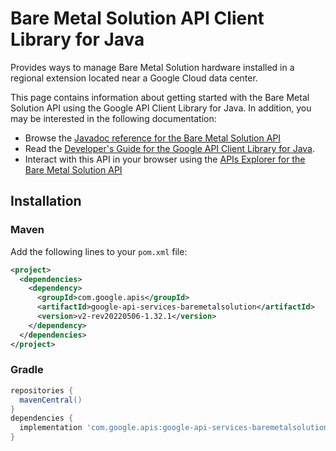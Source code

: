 # Bare Metal Solution API Client Library for Java

Provides ways to manage Bare Metal Solution hardware installed in a regional extension located near a Google Cloud data center.

This page contains information about getting started with the Bare Metal Solution API
using the Google API Client Library for Java. In addition, you may be interested
in the following documentation:

* Browse the [Javadoc reference for the Bare Metal Solution API][javadoc]
* Read the [Developer's Guide for the Google API Client Library for Java][google-api-client].
* Interact with this API in your browser using the [APIs Explorer for the Bare Metal Solution API][api-explorer]

## Installation

### Maven

Add the following lines to your `pom.xml` file:

```xml
<project>
  <dependencies>
    <dependency>
      <groupId>com.google.apis</groupId>
      <artifactId>google-api-services-baremetalsolution</artifactId>
      <version>v2-rev20220506-1.32.1</version>
    </dependency>
  </dependencies>
</project>
```

### Gradle

```gradle
repositories {
  mavenCentral()
}
dependencies {
  implementation 'com.google.apis:google-api-services-baremetalsolution:v2-rev20220506-1.32.1'
}
```

[javadoc]: https://googleapis.dev/java/google-api-services-baremetalsolution/latest/index.html
[google-api-client]: https://github.com/googleapis/google-api-java-client/
[api-explorer]: https://developers.google.com/apis-explorer/#p/baremetalsolution/v1/
